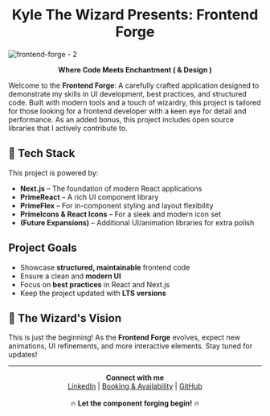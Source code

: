 <div align="center">
  <h1>Kyle The Wizard Presents: Frontend Forge</h1>
</div>  


![frontend-forge - 2](https://github.com/user-attachments/assets/cde8bf73-0338-42d7-9328-27f9256e3e15)


<div align="center">
  <strong>Where Code Meets Enchantment ( & Design )</strong>
</div>

Welcome to the **Frontend Forge**: A carefully crafted application designed to demonstrate my skills in UI development, best practices, and structured code. Built with modern tools and a touch of wizardry, this project is tailored for those looking for a frontend developer with a keen eye for detail and performance. As an added bonus, this project includes open source libraries that I actively contribute to. 

## 🔮 Tech Stack  
This project is powered by:  
- **Next.js** – The foundation of modern React applications  
- **PrimeReact** – A rich UI component library  
- **PrimeFlex** – For in-component styling and layout flexibility  
- **PrimeIcons & React Icons** – For a sleek and modern icon set  
- **(Future Expansions)** – Additional UI/animation libraries for extra polish  

## Project Goals  
- Showcase **structured, maintainable** frontend code  
- Ensure a clean and **modern UI**  
- Focus on **best practices** in React and Next.js  
- Keep the project updated with **LTS versions**  

## 🧙 The Wizard's Vision  
This is just the beginning! As the **Frontend Forge** evolves, expect new animations, UI refinements, and more interactive elements. Stay tuned for updates!  

---  

<div align="center">
  <strong>Connect with me</strong>  
  <br>
  <a href="https://linkedin.com/in/kxdilbeck">LinkedIn</a> | <a href="https://kyledilbeck.com/booking">Booking & Availability</a> | <a href="https://github.com/xyian">GitHub</a>  
  <br><br>
  🔥 <strong>Let the component forging begin!</strong> 🔥
</div>
